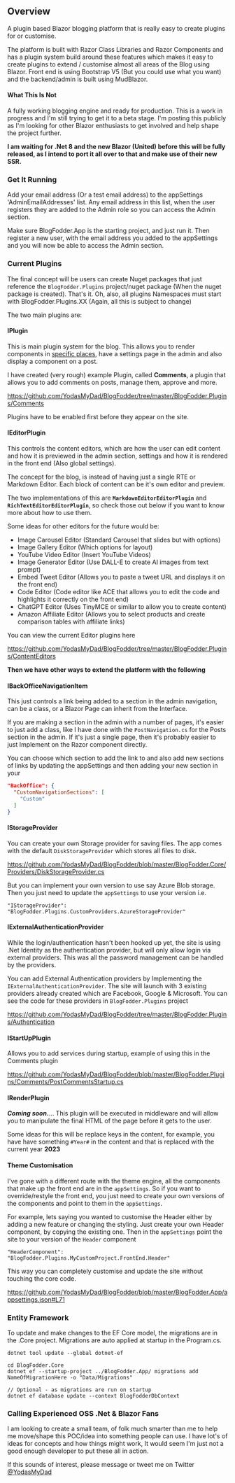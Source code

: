 ## Overview

A plugin based Blazor blogging platform that is really easy to create plugins for or customise. 

The platform is built with Razor Class Libraries and Razor Components and has a plugin system build around these features which makes it easy to create plugins to extend / customise almost all areas of the Blog using Blazor. Front end is using Bootstrap V5 (But you could use what you want) and the backend/admin is built using MudBlazor.

#### What This Is Not

A fully working blogging engine and ready for production. This is a work in progress and I'm still trying to get it to a beta stage. I'm posting this publicly as I'm looking for other Blazor enthusiasts to get involved and help shape the project further.

**I am waiting for .Net 8 and the new Blazor (United) before this will be fully released, as I intend to port it all over to that and make use of their new SSR.**

### Get It Running

Add your email address (Or a test email address) to the appSettings 'AdminEmailAddresses' list. Any email address in this list, when the user registers they are added to the Admin role so you can access the Admin section.

Make sure BlogFodder.App is the starting project, and just run it. Then register a new user, with the email address you added to the appSettings and you will now be able to access the Admin section.

### Current Plugins

The final concept will be users can create Nuget packages that just reference the `BlogFodder.Plugins` project/nuget package (When the nuget package is created). That's it. Oh, also, all plugins Namespaces must start with BlogFodder.Plugins.XX (Again, all this is subject to change)

The two main plugins are:

#### IPlugin

This is main plugin system for the blog. This allows you to render components in [specific places,](https://github.com/YodasMyDad/BlogFodder/blob/master/BlogFodder.Core/Plugins/Models/PluginDisplayArea.cs) have a settings page in the admin and also display a component on a post.

I have created (very rough) example Plugin, called **Comments**, a plugin that allows you to add comments on posts, manage them, approve and more. 

https://github.com/YodasMyDad/BlogFodder/tree/master/BlogFodder.Plugins/Comments

Plugins have to be enabled first before they appear on the site.

#### IEditorPlugin

This controls the content editors, which are how the user can edit content and how it is previewed in the admin section, settings and how it is rendered in the front end (Also global settings). 

The concept for the blog, is instead of having just a single RTE or Markdown Editor. Each block of content can be it's own editor and preview. 

The two implementations of this are **`MarkdownEditorEditorPlugin`** and **`RichTextEditorEditorPlugin`**, so check those out below if you want to know more about how to use them.

Some ideas for other editors for the future would be:

- Image Carousel Editor (Standard Carousel that slides but with options)
- Image Gallery Editor (Which options for layout)
- YouTube Video Editor (Insert YouTube Videos)
- Image Generator Editor (Use DALL-E to create AI images from text prompt)
- Embed Tweet Editor (Allows you to paste a tweet URL and displays it on the front end)
- Code Editor (Code editor like ACE that allows you to edit the code and highlights it correctly on the front end)
- ChatGPT Editor (Uses TinyMCE or similar to allow you to create content)
- Amazon Affiliate Editor (Allows you to select products and create comparison tables with affiliate links)

You can view the current Editor plugins here

https://github.com/YodasMyDad/BlogFodder/tree/master/BlogFodder.Plugins/ContentEditors

**Then we have other ways to extend the platform with the following**

#### IBackOfficeNavigationItem

This just controls a link being added to a section in the admin navigation, can be a class, or a Blazor Page can inherit from the Interface.

If you are making a section in the admin with a number of pages, it's easier to just add a class, like I have done with the `PostNavigation.cs` for the Posts section in the admin. If it's just a single page, then it's probably easier to just Implement on the Razor component directly.

You can choose which section to add the link to and also add new sections of links by updating the appSettings and then adding your new section in your 

```json
"BackOffice": {
  "CustomNavigationSections": [
    "Custom"
  ]
}
```

#### IStorageProvider

You can create your own Storage provider for saving files. The app comes with the default `DiskStorageProvider` which stores all files to disk. 

https://github.com/YodasMyDad/BlogFodder/blob/master/BlogFodder.Core/Providers/DiskStorageProvider.cs

But you can implement your own version to use say Azure Blob storage. Then you just need to update the `appSettings` to use your version i.e.

`"IStorageProvider": "BlogFodder.Plugins.CustomProviders.AzureStorageProvider"`

#### IExternalAuthenticationProvider

While the login/authentication hasn't been hooked up yet, the site is using .Net Identity as the authentication provider, but will only allow login via external providers. This was all the password management can be handled by the providers.

You can add External Authentication providers by Implementing the `IExternalAuthenticationProvider`. The site will launch with 3 existing providers already created which are Facebook, Google & Microsoft. You can see the code for these providers in `BlogFodder.Plugins` project

https://github.com/YodasMyDad/BlogFodder/tree/master/BlogFodder.Plugins/Authentication

#### IStartUpPlugin

Allows you to add services during startup, example of using this in the Comments plugin

https://github.com/YodasMyDad/BlogFodder/blob/master/BlogFodder.Plugins/Comments/PostCommentsStartup.cs

#### IRenderPlugin

***Coming soon*.**... This plugin will be executed in middleware and will allow you to manipulate the final HTML of the page before it gets to the user.

Some ideas for this will be replace keys in the content, for example, you have have something `#Year#` in the content and that is replaced with the current year **2023**

#### Theme Customisation

I've gone with a different route with the theme engine, all the components that make up the front end are in the `appSettings`. So if you want to override/restyle the front end, you just need to create your own versions of the components and point to them in the `appSettings`.

For example, lets saying you wanted to customise the Header either by adding a new feature or changing the styling. Just create your own Header component, by copying the existing one. Then in the `appSettings` point the site to your version of the `Header` component

`"HeaderComponent": "BlogFodder.Plugins.MyCustomProject.FrontEnd.Header"`

This way you can completely customise and update the site without touching the core code.

https://github.com/YodasMyDad/BlogFodder/blob/master/BlogFodder.App/appsettings.json#L71

### Entity Framework

To update and make changes to the EF Core model, the migrations are in the .Core project. Migrations are auto applied at startup in the Program.cs.

```
dotnet tool update --global dotnet-ef

cd BlogFodder.Core
dotnet ef --startup-project ../BlogFodder.App/ migrations add NameOfMigrationHere -o "Data/Migrations"

// Optional - as migrations are run on startup  
dotnet ef database update --context BlogFodderDbContext
```

### Calling Experienced OSS .Net & Blazor Fans

I am looking to create a small team, of folk much smarter than me to help me move/shape this POC/idea into something people can use. I have lot's of ideas for concepts and how things might work, It would seem I'm just not a good enough developer to put these all in action.

If this sounds of interest, please message or tweet me on Twitter [@YodasMyDad](https://twitter.com/YodasMyDad)
